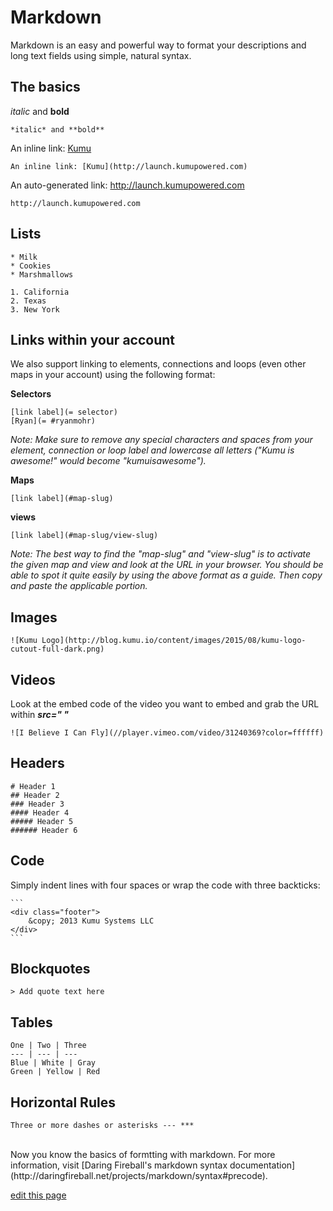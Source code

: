 # Markdown

Markdown is an easy and powerful way to format your descriptions and long text fields using simple, natural syntax.

## The basics

*italic* and **bold**

```
*italic* and **bold**
```

An inline link: [Kumu](http://launch.kumupowered.com)

```
An inline link: [Kumu](http://launch.kumupowered.com)
```

An auto-generated link: <a href="http://launch.kumupowered.com">http://launch.kumupowered.com</a>

```
http://launch.kumupowered.com
```

## Lists

```
* Milk
* Cookies
* Marshmallows
```

```
1. California
2. Texas
3. New York
```

## Links within your account
We also support linking to elements, connections and loops (even other maps in your account) using the following format:

**Selectors**

    [link label](= selector)
    [Ryan](= #ryanmohr)

*Note: Make sure to remove any special characters and spaces from your element, connection or loop label and lowercase all letters ("Kumu is awesome!" would become "kumuisawesome").*

**Maps**

    [link label](#map-slug)

**views**

    [link label](#map-slug/view-slug)

*Note: The best way to find the "map-slug" and "view-slug" is to activate the given map and view and look at the URL in your browser. You should be able to spot it quite easily by using the above format as a guide. Then copy and paste the applicable portion.*

## Images

```
![Kumu Logo](http://blog.kumu.io/content/images/2015/08/kumu-logo-cutout-full-dark.png)
```


## Videos

Look at the embed code of the video you want to embed and grab the URL within ***src=" "***

    ![I Believe I Can Fly](//player.vimeo.com/video/31240369?color=ffffff)

## Headers

    # Header 1
    ## Header 2
    ### Header 3
    #### Header 4
    ##### Header 5
    ###### Header 6

## Code

Simply indent lines with four spaces or wrap the code with three backticks:

    ```
    <div class="footer">
        &copy; 2013 Kumu Systems LLC
    </div>
    ```


## Blockquotes

    > Add quote text here

## Tables

```
One | Two | Three
--- | --- | ---
Blue | White | Gray
Green | Yellow | Red
```

## Horizontal Rules

    Three or more dashes or asterisks --- ***

<br />
Now you know the basics of formtting with markdown. For more information, visit [Daring Fireball's markdown syntax documentation](http://daringfireball.net/projects/markdown/syntax#precode).

<span class="edit-link"><a href="https://github.com/kumu/docs/blob/master/guides/markdown.md" target="_blank"><i class="fa fa-github"></i> edit this page</a></span>

